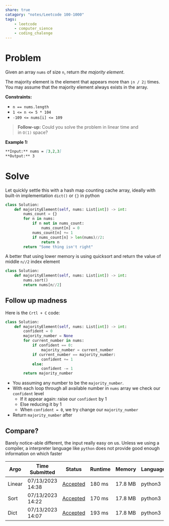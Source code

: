 ```yaml
---
share: true
catagory: "notes/Leetcode 100-1000"
tags:
    - leetcode
    - computer_sience
    - coding_chalenge
---
```


# Problem

Given an array `nums` of size `n`, return _the majority element_.

The majority element is the element that appears more than `⌊n / 2⌋` times. You may assume that the majority element always exists in the array.

**Constraints:**

- `n == nums.length`
- `1 <= n <= 5 * 104`
- `-109 <= nums[i] <= 109`

>**Follow-up:** Could you solve the problem in linear time and in `O(1)` space?

**Example 1:**
```markdown
**Input:** nums = [3,2,3]
**Output:** 3
```

# Solve
Let quickly settle this with a hash map counting cache array, ideally with built-in implementation `dict()` or `{}` in python

```python
class Solution:
    def majorityElement(self, nums: List[int]) -> int:
        nums_count = {}
        for n in nums:
            if n not in nums_count:
                nums_count[n] = 0
            nums_count[n] += 1
            if nums_count[n] > len(nums)//2:
                return n
        return "Some thing isn't right"
```

A better that using lower memory is using quicksort and return the value of middle `n//2` index element 
```python
class Solution:
    def majorityElement(self, nums: List[int]) -> int:
        nums.sort()
        return nums[n//2]
```

## Follow up madness

Here is the `Crtl + C` code:
```python
class Solution:
    def majorityElement(self, nums: List[int]) -> int:
        confident = 0
        majority_number = None
        for current_number in nums:
            if confident == 0:
                majority_number = current_number
            if current_number == majority_number:
	            confident += 1 
            else:
                confident -= 1
        return majority_number
```

- You assuming any number to be the `majority_number`. 
- With each loop through all available number in `nums` array we check our `confident` level
	- If it appear again: raise our `confident` by 1
	- Else reducing it by 1
	- When `confident = 0`, we try change our `majority_number`
- Return `majority_number` after

## Compare?
Barely notice-able different, the input really easy on us. Unless we using a compiler, a interpreter language like `python` does not provide good enough information on which faster

|Argo|Time Submitted|Status|Runtime|Memory|Language|
|---|---|---|---|---|---|
|Linear|07/13/2023 14:38|[Accepted](https://leetcode.com/submissions/detail/993289139/)|180 ms|17.8 MB|python3|
|Sort|07/13/2023 14:22|[Accepted](https://leetcode.com/submissions/detail/993278745/)|170 ms|17.8 MB|python3|
|Dict|07/13/2023 14:07|[Accepted](https://leetcode.com/submissions/detail/993268849/)|193 ms|17.8 MB|python3|
